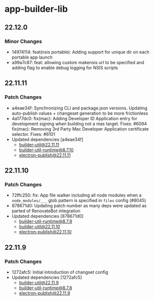 # app-builder-lib

## 22.12.0

### Minor Changes

- 14974114: feat(nsis portable): Adding support for unique dir on each portable app launch
- a99a7c87: feat: allowing custom makensis url to be specified and adding flag to enable debug logging for NSIS scripts

## 22.11.11

### Patch Changes

- a4eae34f: Synchronizing CLI and package.json versions. Updating auto-publish values + changeset generation to be more frictionless
- 4a177dc0: fix(mac): Adding Developer ID Application entry for development signing when building not a mas target. Fixes: #6094
  fix(mac): Removing 3rd Party Mac Developer Application certificate selector. Fixes: #6101
- Updated dependencies [a4eae34f]
  - builder-util@22.11.11
  - builder-util-runtime@8.7.10
  - electron-publish@22.11.11

## 22.11.10

### Patch Changes

- 72ffc250: fix: App file walker including all node modules when a `node_modules/___` glob pattern is specified in `files` config (#6045)
- 878671d0: Updating patch number as many deps were updated as parted of RenovateBot integration
- Updated dependencies [878671d0]
  - builder-util-runtime@8.7.9
  - builder-util@22.11.10
  - electron-publish@22.11.10

## 22.11.9

### Patch Changes

- 1272afc5: Initial introduction of changset config
- Updated dependencies [1272afc5]
  - builder-util@22.11.9
  - builder-util-runtime@8.7.8
  - electron-publish@22.11.9
